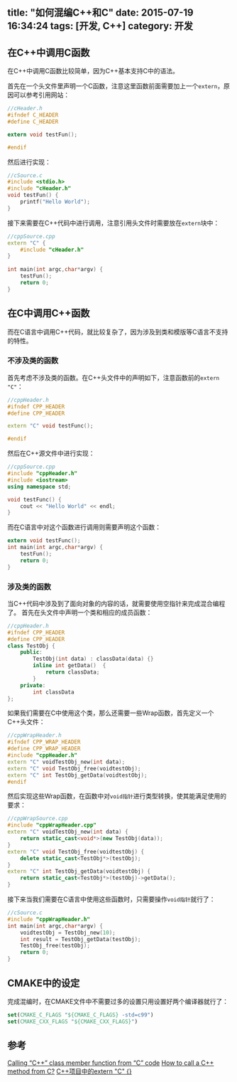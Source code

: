 title: "如何混编C++和C"
date: 2015-07-19 16:34:24
tags: [开发, C++]
category: 开发
---

## 在C++中调用C函数
在C++中调用C函数比较简单，因为C++基本支持C中的语法。

首先在一个头文件里声明一个C函数，注意这里函数前面需要加上一个`extern`，原因可以参考引用网站：
```c
//cHeader.h
#ifndef C_HEADER
#define C_HEADER

extern void testFun();

#endif
```

然后进行实现：
```c
//cSource.c
#include <stdio.h>
#include "cHeader.h"
void testFun() {
    printf("Hello World");
}
```

接下来需要在C++代码中进行调用，注意引用头文件时需要放在`extern`块中：
```cpp
//cppSource.cpp
extern "C" {
    #include "cHeader.h"
}
 
int main(int argc,char*argv) {
    testFun();
    return 0;
}
```
<!-- more  -->

## 在C中调用C++函数
而在C语言中调用C++代码，就比较复杂了，因为涉及到类和模版等C语言不支持的特性。

### 不涉及类的函数
首先考虑不涉及类的函数。在C++头文件中的声明如下，注意函数前的`extern "C"`：
```cpp
//cppHeader.h
#ifndef CPP_HEADER
#define CPP_HEADER

extern "C" void testFunc();

#endif
```
然后在C++源文件中进行实现：
```cpp
//cppSource.cpp
#include "cppHeader.h"
#include <iostream>
using namespace std;

void testFunc() {
    cout << "Hello World" << endl;
}
```

而在C语言中对这个函数进行调用则需要声明这个函数：
```c
extern void testFunc();
int main(int argc,char*argv) {
    testFun();
    return 0;
}
```
### 涉及类的函数 
当C++代码中涉及到了面向对象的内容的话，就需要使用空指针来完成混合编程了。
首先在头文件中声明一个类和相应的成员函数：
```cpp
//cppHeader.h
#ifndef CPP_HEADER
#define CPP_HEADER
class TestObj {
    public:
        TestObj(int data) : classData(data) {}
        inline int getData()  {
            return classData;
        }
    private:
        int classData
};
```

如果我们需要在C中使用这个类，那么还需要一些Wrap函数，首先定义一个C++头文件：
```cpp
//cppWrapHeader.h
#ifndef CPP_WRAP_HEADER
#define CPP_WRAP_HEADER
#include "cppHeader.h"
extern "C" voidTestObj_new(int data);
extern "C" void TestObj_free(voidtestObj);
extern "C" int TestObj_getData(voidtestObj);
#endif
```

然后实现这些Wrap函数，在函数中对`void指针`进行类型转换，使其能满足使用的要求：
```cpp
//cppWrapSource.cpp
#include "cppWrapHeader.cpp"
extern "C" voidTestObj_new(int data) {
    return static_cast<void*>(new TestObj(data));
}
extern "C" void TestObj_free(voidtestObj) {
    delete static_cast<TestObj*>(testObj);
}
extern "C" int TestObj_getData(voidtestObj) {
    return static_cast<TestObj*>(testObj)->getData();
}
```

接下来当我们需要在C语言中使用这些函数时，只需要操作`void指针`就行了：
```c
//cSource.c
#include "cppWrapHeader.h"
int main(int argc,char*argv) {
    voidtestObj = TestObj_new(10);
    int result = TestObj_getData(testObj);
    TestObj_free(testObj);
    return 0;
}
```
## CMAKE中的设定
完成混编时，在CMAKE文件中不需要过多的设置只用设置好两个编译器就行了：
```cmake
set(CMAKE_C_FLAGS "${CMAKE_C_FLAGS} -std=c99")
set(CMAKE_CXX_FLAGS "${CMAKE_CXX_FLAGS}")
```

## 参考
[Calling “C++” class member function from “C” code](http://stackoverflow.com/questions/3583353/calling-c-class-member-function-from-c-code)
[How to call a C++ method from C?](http://stackoverflow.com/questions/14815274/how-to-call-a-c-method-from-c)
[C++项目中的extern "C" {}](http://www.cnblogs.com/skynet/archive/2010/07/10/1774964.html)